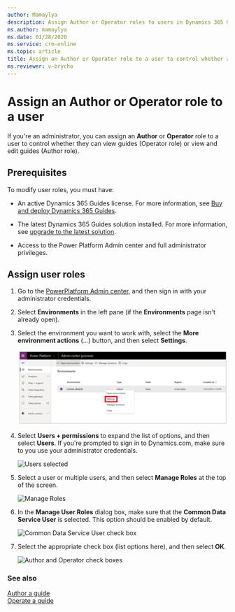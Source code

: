```yaml
---
author: Mamaylya
description: Assign Author or Operator roles to users in Dynamics 365 Guides to control whether users can edit and view guides (Author role) or just view guides (Operator role)
ms.author: mamaylya
ms.date: 01/28/2020
ms.service: crm-online
ms.topic: article
title: Assign an Author or Operator role to a user to control whether a user can author a guide or just view a guide (Operator role)
ms.reviewer: v-brycho
---
```


# Assign an Author or Operator role to a user

If you're an administrator, you can assign an **Author** or **Operator** role to a user to control whether they can view guides (Operator role) 
or view and edit guides (Author role).  

## Prerequisites
 
To modify user roles, you must have: 

- An active Dynamics 365 Guides license. For more information, see [Buy and deploy Dynamics 365 Guides](setup.md).

- The latest Dynamics 365 Guides solution installed. For more information, see [upgrade to the latest solution](upgrade.md). 

- Access to the Power Platform Admin center and full administrator privileges. 

## Assign user roles

1. Go to the [PowerPlatform Admin center](https://admin.powerplatform.microsoft.com/environments), and then sign in with your administrator credentials. 

2. Select **Environments** in the left pane (if the **Environments** page isn't already open).  

3. Select the environment you want to work with, select the **More environment actions** (...) button, and then select **Settings**.

   ![Environment settings](media/environment-settings.PNG "Environment settings")
 
4. Select **Users + permissions** to expand the list of options, and then select **Users**. If you're prompted to sign in to Dynamics.com, make sure to you use your administrator credentials.   
      
   ![Users selected](media/users-settings.PNG "Users selected")
 
5. Select a user or multiple users, and then select **Manage Roles** at the top of the screen. 
  
   ![Manage Roles](media/manage-roles2.PNG "Manage Roles")

6. In the **Manage User Roles** dialog box, make sure that the **Common Data Service User** is selected. This option should 
be enabled by default.

   ![Common Data Service User check box](media/common-data-service-user-check-box.PNG "Common Data Service User check box")
 
7. Select the appropriate check box (list options here), and then select **OK**. 

   ![Author and Operator check boxes](media/author-operator-check-boxes.PNG "Author and Operator check boxes")

### See also

[Author a guide](authoring-overview.md)<br>
[Operate a guide](operator-guide.md)

